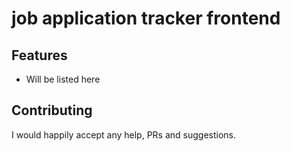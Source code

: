 # job application tracker frontend

## Features
- Will be listed here

## Contributing
I would happily accept any help, PRs and suggestions.

